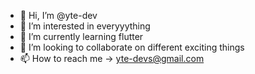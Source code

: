 - 👋 Hi, I’m @yte-dev
- 👀 I’m interested in everyyything
- 🌱 I’m currently learning flutter
- 💞️ I’m looking to collaborate on different exciting things
- 📫 How to reach me -> yte-devs@gmail.com

<!---
yte-dev/yte-dev is a ✨ special ✨ repository because its `README.md` (this file) appears on your GitHub profile.
You can click the Preview link to take a look at your changes.
--->
